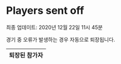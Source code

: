# Players sent off
최종 업데이트: 2020년 12월 22일 11시 45분


경기 중 오류가 발생하는 경우 자동으로 퇴장됩니다.


| 퇴장된 참가자 |
|:---:|